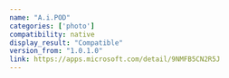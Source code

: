 ```yaml
---
name: "A.i.POD"
categories: ['photo']
compatibility: native
display_result: "Compatible"
version_from: "1.0.1.0"
link: https://apps.microsoft.com/detail/9NMFB5CN2R5J
---
```

